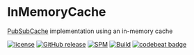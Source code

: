 # InMemoryCache

[PubSubCache](https://github.com/randymarsh77/pubsubcache) implementation using an in-memory cache

[![license](https://img.shields.io/github/license/mashape/apistatus.svg)]()
[![GitHub release](https://img.shields.io/github/release/randymarsh77/inmemorycache.svg)]()
[![SPM](https://img.shields.io/badge/SPM-compatible-brightgreen.svg)](https://github.com/apple/swift-package-manager)
[![Build](https://github.com/randymarsh77/inmemorycache/workflows/CI/badge.svg)](https://github.com/randymarsh77/inmemorycache/actions?query=workflow%3ACI)
[![codebeat badge](https://codebeat.co/badges/344f2e1f-38f6-41e7-b02a-f2d2ea30a678)](https://codebeat.co/projects/github-com-randymarsh77-inmemorycache-master)
